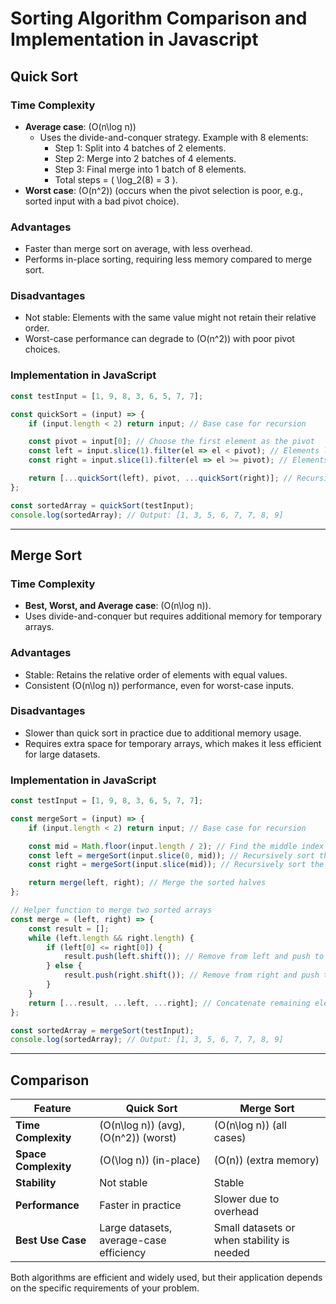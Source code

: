 # Sorting Algorithm Comparison and Implementation in Javascript

## **Quick Sort**

### **Time Complexity**
- **Average case**: \(O(n\log n)\)
  - Uses the divide-and-conquer strategy. Example with 8 elements:
    - Step 1: Split into 4 batches of 2 elements.
    - Step 2: Merge into 2 batches of 4 elements.
    - Step 3: Final merge into 1 batch of 8 elements.
    - Total steps = \( \log_2(8) = 3 \).
- **Worst case**: \(O(n^2)\) (occurs when the pivot selection is poor, e.g., sorted input with a bad pivot choice).

### **Advantages**
- Faster than merge sort on average, with less overhead.
- Performs in-place sorting, requiring less memory compared to merge sort.

### **Disadvantages**
- Not stable: Elements with the same value might not retain their relative order.
- Worst-case performance can degrade to \(O(n^2)\) with poor pivot choices.

### **Implementation in JavaScript**
```javascript
const testInput = [1, 9, 8, 3, 6, 5, 7, 7];

const quickSort = (input) => {
    if (input.length < 2) return input; // Base case for recursion

    const pivot = input[0]; // Choose the first element as the pivot
    const left = input.slice(1).filter(el => el < pivot); // Elements less than pivot
    const right = input.slice(1).filter(el => el >= pivot); // Elements greater than or equal to pivot

    return [...quickSort(left), pivot, ...quickSort(right)]; // Recursively sort and combine
};

const sortedArray = quickSort(testInput);
console.log(sortedArray); // Output: [1, 3, 5, 6, 7, 7, 8, 9]
```

---

## **Merge Sort**

### **Time Complexity**
- **Best, Worst, and Average case**: \(O(n\log n)\).
- Uses divide-and-conquer but requires additional memory for temporary arrays.

### **Advantages**
- Stable: Retains the relative order of elements with equal values.
- Consistent \(O(n\log n)\) performance, even for worst-case inputs.

### **Disadvantages**
- Slower than quick sort in practice due to additional memory usage.
- Requires extra space for temporary arrays, which makes it less efficient for large datasets.

### **Implementation in JavaScript**
```javascript
const testInput = [1, 9, 8, 3, 6, 5, 7, 7];

const mergeSort = (input) => {
    if (input.length < 2) return input; // Base case for recursion

    const mid = Math.floor(input.length / 2); // Find the middle index
    const left = mergeSort(input.slice(0, mid)); // Recursively sort the left half
    const right = mergeSort(input.slice(mid)); // Recursively sort the right half

    return merge(left, right); // Merge the sorted halves
};

// Helper function to merge two sorted arrays
const merge = (left, right) => {
    const result = [];
    while (left.length && right.length) {
        if (left[0] <= right[0]) {
            result.push(left.shift()); // Remove from left and push to result
        } else {
            result.push(right.shift()); // Remove from right and push to result
        }
    }
    return [...result, ...left, ...right]; // Concatenate remaining elements
};

const sortedArray = mergeSort(testInput);
console.log(sortedArray); // Output: [1, 3, 5, 6, 7, 7, 8, 9]
```

---

## **Comparison**

| Feature                | Quick Sort               | Merge Sort                 |
|------------------------|--------------------------|----------------------------|
| **Time Complexity**    | \(O(n\log n)\) (avg), \(O(n^2)\) (worst) | \(O(n\log n)\) (all cases) |
| **Space Complexity**   | \(O(\log n)\) (in-place) | \(O(n)\) (extra memory)    |
| **Stability**          | Not stable              | Stable                     |
| **Performance**        | Faster in practice      | Slower due to overhead     |
| **Best Use Case**      | Large datasets, average-case efficiency | Small datasets or when stability is needed |

Both algorithms are efficient and widely used, but their application depends on the specific requirements of your problem.